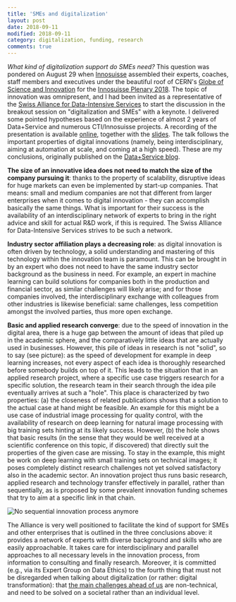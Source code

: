 ```yaml
---
title: 'SMEs and digitalization'
layout: post
date: 2018-09-11
modified: 2018-09-11
category: digitalization, funding, research
comments: true
---
```


*What kind of digitalization support do SMEs need?* This question was pondered on August 29 when [Innosuisse](https://www.innosuisse.ch/inno/en/home.html) assembled their experts, coaches, staff members and executives under the beautiful roof of CERN's [Globe of Science and Innovation](https://visit.cern/globe) for the [Innosuisse Plenary 2018](https://www.innosuisse.ch/inno/de/home/ueber-uns/organisation/innosuisse_plenary.html). The topic of innovation was omnipresent, and I had been invited as a representative of the [Swiss Alliance for Data-Intensive Services](https://www.data-service-alliance.ch/) to start the discussion in the breakout session on "digitalization and SMEs" with a keynote. I delivered some pointed hypotheses based on the experience of almost 2 years of Data+Service and numerous CTI/Innosuisse projects. A recording of the presentation is available [online](https://youtu.be/SQRVSB6Rpsk), together with the [slides](https://stdm.github.io/downloads/talks/2018-08-29_SMEs_Digitalization.pdf). The talk follows the important properties of digital innovations (namely, being interdisciplinary, aiming at automation at scale, and coming at a high speed). These are my conclusions, originally published on the [Data+Service blog](https://data-service-alliance.ch/blog/blog/what-kind-of-digitalization-support-do-smes-need).

<!-- more -->

**The size of an innovative idea does not need to match the size of the company pursuing it**: thanks to the property of scalability, disruptive ideas for huge markets can even be implemented by start-up companies. That means: small and medium companies are not that different from larger enterprises when it comes to digital innovation - they can accomplish basically the same things. What is important for their success is the availability of an interdisciplinary network of experts to bring in the right advice and skill for actual R&D work, if this is required. The Swiss Alliance for Data-Intensive Services strives to be such a network.

**Industry sector affiliation plays a decreasing role**: as digital innovation is often driven by technology, a solid understanding and mastering of this technology within the innovation team is paramount. This can be brought in by an expert who does not need to have the same industry sector background as the business in need. For example, an expert in machine learning can build solutions for companies both in the production and financial sector, as similar challenges will likely arise; and for those companies involved, the interdisciplinary exchange with colleagues from other industries is likewise beneficial: same challenges, less competition amongst the involved parties, thus more open exchange.

**Basic and applied research converge**: due to the speed of innovation in the digital area, there is a huge gap between the amount of ideas that piled up in the academic sphere, and the comparatively little ideas that are actually used in businesses. However, this pile of ideas in research is not "solid", so to say (see picture): as the speed of development for example in deep learning increases, not every aspect of each idea is thoroughly researched before somebody builds on top of it. This leads to the situation that in an applied research project, where a specific use case triggers research for a specific solution, the research team in their search through the idea pile eventually arrives at such a "hole". This place is characterized by two properties: (a) the closeness of related publications shows that a solution to the actual case at hand might be feasible. An example for this might be a use case of industrial image processing for quality control, with the availability of research on deep learning for natural image processing with big training sets hinting at its likely success. However, (b) the hole shows that basic results (in the sense that they would be well received at a scientific conference on this topic, if discovered) that directly suit the properties of the given case are missing. To stay in the example, this might be work on deep learning with small training sets on technical images; it poses completely distinct research challenges not yet solved satisfactory also in the academic sector. An innovation project thus runs basic research, applied research and technology transfer effectively in parallel, rather than sequentially, as is proposed by some prevalent innovation funding schemes that try to aim at a specific link in that chain.

![No sequential innovation process anymore](http://stdm.github.io/images/innosuisse-plenary-2018.jpg)

The Alliance is very well positioned to facilitate the kind of support for SMEs and other enterprises that is outlined in the three conclusions above: it provides a network of experts with diverse background and skills who are easily approachable. It takes care for interdisciplinary and parallel approaches to all necessary levels in the innovation process, from information to consulting and finally research. Moreover, it is committed (e.g., via its Expert Group on Data Ethics) to the fourth thing that must not be disregarded when talking about digitalization (or rather: digital transformation): that [the main challenges ahead of us](https://youtu.be/ajGgd9Ld-Wc) are non-technical, and need to be solved on a societal rather than an individual level.
